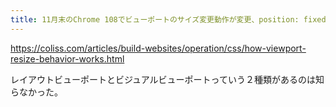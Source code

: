 ```yaml
---
title: 11月末のChrome 108でビューポートのサイズ変更動作が変更、position: fixed;は配置がずれる可能性があります | コリス
---
```


https://coliss.com/articles/build-websites/operation/css/how-viewport-resize-behavior-works.html

レイアウトビューポートとビジュアルビューポートっていう２種類があるのは知らなかった。
